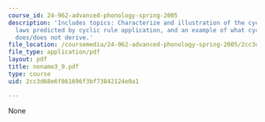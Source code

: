 ```yaml
---
course_id: 24-962-advanced-phonology-spring-2005
description: 'Includes topics: Characterize and illustration of the cyclic syndrome,
  laws predicted by cyclic rule application, and an example of what cyclic application
  does/does not derive.'
file_location: /coursemedia/24-962-advanced-phonology-spring-2005/2cc3d68e6f861696f3bf73842124e0a1_noname3_9.pdf
file_type: application/pdf
layout: pdf
title: noname3_9.pdf
type: course
uid: 2cc3d68e6f861696f3bf73842124e0a1

---
```

None